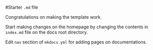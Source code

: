 #Starter `.md` file

Congratulations on making the template work.

Start making changes on the homepage by changing the contents in `index.md` file on the docs root directory.

Edit `nav` section of `mkdocs.yml` for adding pages on documentations.